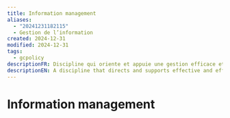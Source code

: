 ```yaml
---
title: Information management
aliases:
  - "20241231182115"
  - Gestion de l’information
created: 2024-12-31
modified: 2024-12-31
tags:
  - gcpolicy
descriptionFR: Discipline qui oriente et appuie une gestion efficace et efficiente de l’information au sein d’un organisme, de la planification et l’élaboration des systèmes jusqu’à l’élimination de l’information ou sa préservation à long terme.
descriptionEN: A discipline that directs and supports effective and efficient management of information and data in an organization, from planning and systems development to disposal or long-term preservation.
---
```

# Information management
